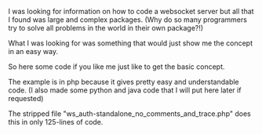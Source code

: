 I was looking for information on how to code a websocket server but all that I found 
was large and complex packages.
(Why do so many programmers try to solve all problems in the world in their own package?!)

What I was looking for was something that would just show me the concept in an easy way.

So here some code if you like me just like to get the basic concept.

The example is in php because it gives pretty easy and understandable code.
(I also made some python and java code that I will put here later if requested)

The stripped file "ws_auth-standalone_no_comments_and_trace.php" does this in only 
125-lines of code.

